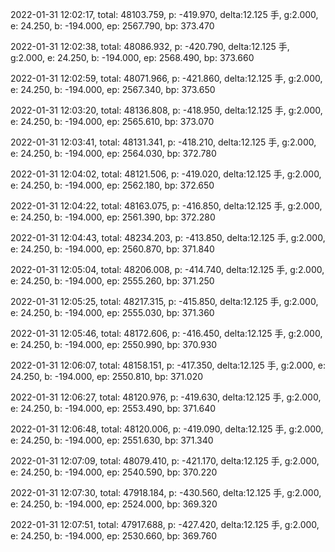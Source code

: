 2022-01-31 12:02:17, total: 48103.759, p: -419.970, delta:12.125 手, g:2.000, e: 24.250, b: -194.000, ep: 2567.790, bp: 373.470

2022-01-31 12:02:38, total: 48086.932, p: -420.790, delta:12.125 手, g:2.000, e: 24.250, b: -194.000, ep: 2568.490, bp: 373.660

2022-01-31 12:02:59, total: 48071.966, p: -421.860, delta:12.125 手, g:2.000, e: 24.250, b: -194.000, ep: 2567.340, bp: 373.650

2022-01-31 12:03:20, total: 48136.808, p: -418.950, delta:12.125 手, g:2.000, e: 24.250, b: -194.000, ep: 2565.610, bp: 373.070

2022-01-31 12:03:41, total: 48131.341, p: -418.210, delta:12.125 手, g:2.000, e: 24.250, b: -194.000, ep: 2564.030, bp: 372.780

2022-01-31 12:04:02, total: 48121.506, p: -419.020, delta:12.125 手, g:2.000, e: 24.250, b: -194.000, ep: 2562.180, bp: 372.650

2022-01-31 12:04:22, total: 48163.075, p: -416.850, delta:12.125 手, g:2.000, e: 24.250, b: -194.000, ep: 2561.390, bp: 372.280

2022-01-31 12:04:43, total: 48234.203, p: -413.850, delta:12.125 手, g:2.000, e: 24.250, b: -194.000, ep: 2560.870, bp: 371.840

2022-01-31 12:05:04, total: 48206.008, p: -414.740, delta:12.125 手, g:2.000, e: 24.250, b: -194.000, ep: 2555.260, bp: 371.250

2022-01-31 12:05:25, total: 48217.315, p: -415.850, delta:12.125 手, g:2.000, e: 24.250, b: -194.000, ep: 2555.030, bp: 371.360

2022-01-31 12:05:46, total: 48172.606, p: -416.450, delta:12.125 手, g:2.000, e: 24.250, b: -194.000, ep: 2550.990, bp: 370.930

2022-01-31 12:06:07, total: 48158.151, p: -417.350, delta:12.125 手, g:2.000, e: 24.250, b: -194.000, ep: 2550.810, bp: 371.020

2022-01-31 12:06:27, total: 48120.976, p: -419.630, delta:12.125 手, g:2.000, e: 24.250, b: -194.000, ep: 2553.490, bp: 371.640

2022-01-31 12:06:48, total: 48120.006, p: -419.090, delta:12.125 手, g:2.000, e: 24.250, b: -194.000, ep: 2551.630, bp: 371.340

2022-01-31 12:07:09, total: 48079.410, p: -421.170, delta:12.125 手, g:2.000, e: 24.250, b: -194.000, ep: 2540.590, bp: 370.220

2022-01-31 12:07:30, total: 47918.184, p: -430.560, delta:12.125 手, g:2.000, e: 24.250, b: -194.000, ep: 2524.000, bp: 369.320

2022-01-31 12:07:51, total: 47917.688, p: -427.420, delta:12.125 手, g:2.000, e: 24.250, b: -194.000, ep: 2530.660, bp: 369.760